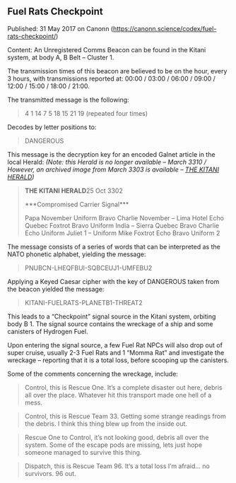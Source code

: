 ## Fuel Rats Checkpoint

Published: 31 May 2017 on Canonn (https://canonn.science/codex/fuel-rats-checkpoint/)

Content: An Unregistered Comms Beacon can be found in the Kitani system, at body A, B Belt – Cluster 1. 

The transmission times of this beacon are believed to be on the hour, every 3 hours, with transmissions reported at: 00:00 / 03:00 / 06:00 / 09:00 / 12:00 / 15:00 / 18:00 / 21:00. 

The transmitted message is the following:

> 
> 4 1 14 7 5 18 15 21 19
> (repeated four times)

Decodes by letter positions to:

> 
> DANGEROUS

This message is the decryption key for an encoded Galnet article in the local Herald:
*(Note: this Herald is no longer available – March 3310 / However, an archived image from March 3303 is available – [THE KITANI HERALD](https://canonn.science/wp-content/uploads/2024/03/Herald-Kitani-2017-03-14.jpeg))*

> 
> **THE KITANI HERALD**25 Oct 3302
> 
> \*\*\*Compromised Carrier Signal\*\*\*
> 
> Papa November Uniform Bravo Charlie November –
> Lima Hotel Echo Quebec Foxtrot Bravo Uniform India –
> Sierra Quebec Bravo Charlie Echo Uniform Juliet 1 –
> Uniform Mike Foxtrot Echo Bravo Uniform 2

The message consists of a series of words that can be interpreted as the NATO phonetic alphabet, yielding the message:

> 
> PNUBCN-LHEQFBUI-SQBCEUJ1-UMFEBU2

Applying a Keyed Caesar cipher with the key of DANGEROUS taken from the beacon yielded the message:

> 
> KITANI-FUELRATS-PLANETB1-THREAT2

This leads to a “Checkpoint” signal source in the Kitani system, orbiting body B 1. The signal source contains the wreckage of a ship and some canisters of Hydrogen Fuel.

Upon entering the signal source, a few Fuel Rat NPCs will also drop out of super cruise, usually 2-3 Fuel Rats and 1 “Momma Rat” and investigate the wreckage – reporting that it is a total loss, before scooping up the canisters.

Some of the comments concerning the wreckage, include:

> 
> Control, this is Rescue One. It’s a complete disaster out here, debris all over the place. Whatever hit this transport made one hell of a mess.

> 
> Control, this is Rescue Team 33. Getting some strange readings from the debris. I think this thing blew up from the inside out.

> 
> Rescue One to Control, it’s not looking good, debris all over the system. Some of the escape pods are missing, lets just hope someone managed to survive this thing.

> 
> Dispatch, this is Rescue Team 96. It‘s a total loss I’m afraid… no survivors. 96 out.